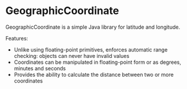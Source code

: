 GeographicCoordinate
====================

GeographicCoordinate is a simple Java library for latitude and longitude.

Features:

* Unlike using floating-point primitives, enforces automatic range checking:  objects can never have invalid values
* Coordinates can be manipulated in floating-point form or as degrees, minutes and seconds
* Provides the ability to calculate the distance between two or more coordinates
